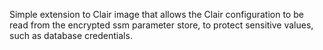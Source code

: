 Simple extension to Clair image that allows the Clair configuration to be read from the encrypted ssm parameter store, to protect sensitive values, such as database credentials.